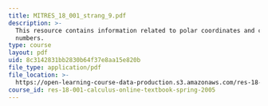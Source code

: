 ```yaml
---
title: MITRES_18_001_strang_9.pdf
description: >-
  This resource contains information related to polar coordinates and complex
  numbers.
type: course
layout: pdf
uid: 8c3142831bb2830b64f37e8aa15e820b
file_type: application/pdf
file_location: >-
  https://open-learning-course-data-production.s3.amazonaws.com/res-18-001-calculus-online-textbook-spring-2005/8c3142831bb2830b64f37e8aa15e820b_MITRES_18_001_strang_9.pdf
course_id: res-18-001-calculus-online-textbook-spring-2005
---
```

